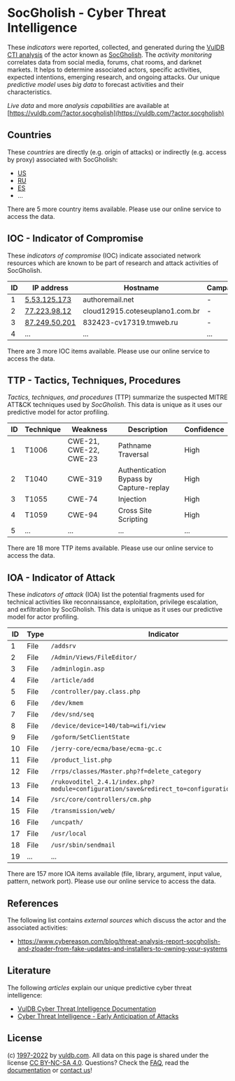 # SocGholish - Cyber Threat Intelligence

These _indicators_ were reported, collected, and generated during the [VulDB CTI analysis](https://vuldb.com/?kb.cti) of the actor known as [SocGholish](https://vuldb.com/?actor.socgholish). The _activity monitoring_ correlates data from social media, forums, chat rooms, and darknet markets. It helps to determine associated actors, specific activities, expected intentions, emerging research, and ongoing attacks. Our unique _predictive model_ uses _big data_ to forecast activities and their characteristics.

_Live data_ and more _analysis capabilities_ are available at [https://vuldb.com/?actor.socgholish](https://vuldb.com/?actor.socgholish)

## Countries

These _countries_ are directly (e.g. origin of attacks) or indirectly (e.g. access by proxy) associated with SocGholish:

* [US](https://vuldb.com/?country.us)
* [RU](https://vuldb.com/?country.ru)
* [ES](https://vuldb.com/?country.es)
* ...

There are 5 more country items available. Please use our online service to access the data.

## IOC - Indicator of Compromise

These _indicators of compromise_ (IOC) indicate associated network resources which are known to be part of research and attack activities of SocGholish.

ID | IP address | Hostname | Campaign | Confidence
-- | ---------- | -------- | -------- | ----------
1 | [5.53.125.173](https://vuldb.com/?ip.5.53.125.173) | authoremail.net | - | High
2 | [77.223.98.12](https://vuldb.com/?ip.77.223.98.12) | cloud12915.coteseuplano1.com.br | - | High
3 | [87.249.50.201](https://vuldb.com/?ip.87.249.50.201) | 832423-cv17319.tmweb.ru | - | High
4 | ... | ... | ... | ...

There are 3 more IOC items available. Please use our online service to access the data.

## TTP - Tactics, Techniques, Procedures

_Tactics, techniques, and procedures_ (TTP) summarize the suspected MITRE ATT&CK techniques used by _SocGholish_. This data is unique as it uses our predictive model for actor profiling.

ID | Technique | Weakness | Description | Confidence
-- | --------- | -------- | ----------- | ----------
1 | T1006 | CWE-21, CWE-22, CWE-23 | Pathname Traversal | High
2 | T1040 | CWE-319 | Authentication Bypass by Capture-replay | High
3 | T1055 | CWE-74 | Injection | High
4 | T1059 | CWE-94 | Cross Site Scripting | High
5 | ... | ... | ... | ...

There are 18 more TTP items available. Please use our online service to access the data.

## IOA - Indicator of Attack

These _indicators of attack_ (IOA) list the potential fragments used for technical activities like reconnaissance, exploitation, privilege escalation, and exfiltration by SocGholish. This data is unique as it uses our predictive model for actor profiling.

ID | Type | Indicator | Confidence
-- | ---- | --------- | ----------
1 | File | `/addsrv` | Low
2 | File | `/Admin/Views/FileEditor/` | High
3 | File | `/adminlogin.asp` | High
4 | File | `/article/add` | Medium
5 | File | `/controller/pay.class.php` | High
6 | File | `/dev/kmem` | Medium
7 | File | `/dev/snd/seq` | Medium
8 | File | `/device/device=140/tab=wifi/view` | High
9 | File | `/goform/SetClientState` | High
10 | File | `/jerry-core/ecma/base/ecma-gc.c` | High
11 | File | `/product_list.php` | High
12 | File | `/rrps/classes/Master.php?f=delete_category` | High
13 | File | `/rukovoditel_2.4.1/index.php?module=configuration/save&redirect_to=configuration/application` | High
14 | File | `/src/core/controllers/cm.php` | High
15 | File | `/transmission/web/` | High
16 | File | `/uncpath/` | Medium
17 | File | `/usr/local` | Medium
18 | File | `/usr/sbin/sendmail` | High
19 | ... | ... | ...

There are 157 more IOA items available (file, library, argument, input value, pattern, network port). Please use our online service to access the data.

## References

The following list contains _external sources_ which discuss the actor and the associated activities:

* https://www.cybereason.com/blog/threat-analysis-report-socgholish-and-zloader-from-fake-updates-and-installers-to-owning-your-systems

## Literature

The following _articles_ explain our unique predictive cyber threat intelligence:

* [VulDB Cyber Threat Intelligence Documentation](https://vuldb.com/?kb.cti)
* [Cyber Threat Intelligence - Early Anticipation of Attacks](https://www.scip.ch/en/?labs.20201022)

## License

(c) [1997-2022](https://vuldb.com/?kb.changelog) by [vuldb.com](https://vuldb.com/?kb.about). All data on this page is shared under the license [CC BY-NC-SA 4.0](https://creativecommons.org/licenses/by-nc-sa/4.0/). Questions? Check the [FAQ](https://vuldb.com/?kb.faq), read the [documentation](https://vuldb.com/?kb) or [contact us](https://vuldb.com/?contact)!
